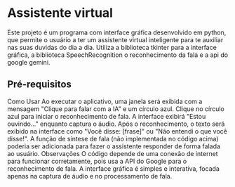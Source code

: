 # Assistente virtual
Este projeto é um programa com interface gráfica desenvolvido em python, que permite o usuário a ter um assistente virtual inteligente para te auxiliar nas suas duvidas do dia a dia. Utiliza a biblioteca tkinter para a interface gráfica, a biblioteca SpeechRecognition o reconhecimento da fala e a api do google gemini.


## Pré-requisitos


Como Usar
Ao executar o aplicativo, uma janela será exibida com a mensagem "Clique para falar com a IA" e um círculo azul.
Clique no círculo azul para iniciar o reconhecimento de fala.
A interface exibirá "Estou ouvindo..." enquanto captura o áudio.
Após o reconhecimento, o texto será exibido na interface como "Você disse: [frase]" ou "Não entendi o que você disse!".
A função de síntese de fala (não implementada no código acima) poderia ser adicionada para fazer o assistente responder de forma falada ao usuário.
Observações
O código depende de uma conexão de internet para funcionar corretamente, pois usa a API do Google para o reconhecimento de fala.
A interface gráfica é simples e interativa, focada apenas na captura de áudio e no processamento de fala.

